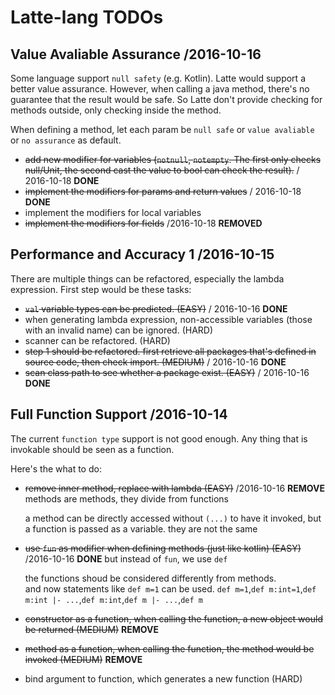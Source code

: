 # Latte-lang TODOs

## Value Avaliable Assurance /2016-10-16

Some language support `null safety` (e.g. Kotlin). Latte would support a better value assurance. However, when calling a java method, there's no guarantee that the result would be safe. So Latte don't provide checking for methods outside, only checking inside the method.

When defining a method, let each param be `null safe` or `value avaliable` or `no assurance` as default.

* ~~add new modifier for variables (`notnull`, `notempty`. The first only checks null/Unit, the second cast the value to bool can check the result).~~ / 2016-10-18 **DONE**
* ~~implement the modifiers for params and return values~~ / 2016-10-18 **DONE**
* implement the modifiers for local variables
* ~~implement the modifiers for fields~~ /2016-10-18 **REMOVED**

## Performance and Accuracy 1 /2016-10-15

There are multiple things can be refactored, especially the lambda expression.
First step would be these tasks:

* ~~`val` variable types can be predicted. (EASY)~~ / 2016-10-16 **DONE**
* when generating lambda expression, non-accessible variables (those with an invalid name) can be ignored. (HARD)
* scanner can be refactored. (HARD)
* ~~step 1 should be refactored. first retrieve all packages that's defined in source code, then check import. (MEDIUM)~~ / 2016-10-16 **DONE**
* ~~scan class path to see whether a package exist. (EASY)~~ / 2016-10-16 **DONE**

## Full Function Support /2016-10-14

The current `function type` support is not good enough. Any thing that is invokable should be seen as a function.

Here's the what to do:

* ~~remove inner method, replace with lambda (EASY)~~ /2016-10-16 **REMOVE** methods are methods, they divide from functions

  a method can be directly accessed without `(...)` to have it invoked, but a function is passed as a variable.
  they are not the same

* ~~use `fun` as modifier when defining methods (just like kotlin) (EASY)~~ /2016-10-16 **DONE** but instead of `fun`, we use `def`

  the functions shoud be considered differently from methods.  
  and now statements like `def m=1` can be used. `def m=1`,`def m:int=1`,`def m:int |- ...`,`def m:int`,`def m |- ...`,`def m`

* ~~constructor as a function, when calling the function, a new object would be returned (MEDIUM)~~ **REMOVE**
* ~~method as a function, when calling the function, the method would be invoked (MEDIUM)~~ **REMOVE**
* bind argument to function, which generates a new function (HARD)
